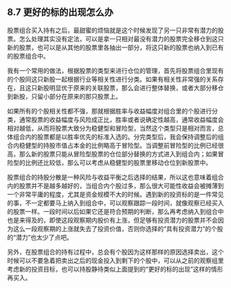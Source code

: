 ## 8.7 更好的标的出现怎么办
股票组合买入持有之后，最甜蜜的烦恼就是这个时候发现了另一只非常有潜力的股票。怎么处理其实没有定法，可以是拿一只相对最没有潜力的股票完全移仓到这只新的股票，也可以是从其他的股票里各抽出一部分，将这只新的股票也纳入到已有的股票组合中。

我有一个常用的做法，根据股票的类型来进行仓位的管理，首先将股票组合里现有的个股同这只新股一起根据行业等相关性进行分类。如果有相关性非常强的关系存在，且这只新股明显优于原来的关联股票，那么会进行整体替换，或者大部分移仓到新股，只留小部分在原来的那只股票上。

如果所有的个股相关性都不强，那就根据胜率与收益幅度对组合里的个股进行分类，通常股票的收益幅度与风险成正比，胜率或者说确定性越高，通常收益幅度会相对越低，从而将股票大致分为稳健型和冒险型，当然这个类型只是相对而言，总体组合内的股票都是以胜率优先的标准入选的。分完类型后，我会保持调整后的组合内稳健型的持股市值占本金的比例略高于冒险型。当调整前冒险型的比例已经很高，那么新的股票只能从冒险型股票的仓位部分替换的方式进入到组合内；如果冒险型的比例还比较低，那么可以考虑从稳健型的股票里移动仓位到新股票中。

股票组合的持股分散是一种风险与收益平衡之后选择的结果，所以这也意味着组合内的股票并不是越多越好的，当组合内个股过多，那么很大可能性收益会被摊薄到一个非常平庸的程度，尤其是资金规模不大的时候。遇到新的投资标的是一件常见的事，不一定都要马上纳入到组合中，可以观察跟踪一段时间，就像观察已经买入的股票一样。一段时间以后如果它还是符合预期的判断，那么再考虑纳入到组合中也是来得及的，即使这段观察期内股价有上涨，但足够有投资潜力的股票并不会因为这么一段观察期的上涨就失去了投资价值，否则你选择的“具有投资潜力”的个股的“潜力”也太少了点吧。

另外，在股票组合的持有过程中，总会有个股因为这样那样的原因选择卖出，这个时候可以不要急着把卖出之后的现金投入到剩下的个股中，可以从之前的观察组里考虑新的投资目标，也可以持股静待类似上面提到的“更好的标的出现”这样的情形再买入。
